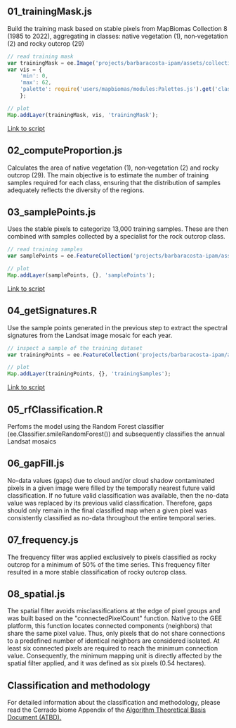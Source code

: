 ## 01_trainingMask.js
Build the training mask based on stable pixels from MapBiomas Collection 8 (1985 to 2022), aggregating in classes: native vegetation (1), non‑vegetation (2) and rocky outcrop (29)
```javascript
// read training mask
var trainingMask = ee.Image('projects/barbaracosta-ipam/assets/collection-9_rocky-outcrop/masks/cerrado_rockyTrainingMask_1985_2022_v3');
var vis = {
    'min': 0,
    'max': 62,
    'palette': require('users/mapbiomas/modules:Palettes.js').get('classification8')
    };

// plot 
Map.addLayer(trainingMask, vis, 'trainingMask'); 
```
[Link to script](https://code.earthengine.google.com/fd4301fbd5d9f35157e0267e3958d972)

## 02_computeProportion.js
Calculates the area of native vegetation (1), non‑vegetation (2) and rocky outcrop (29). The main objective is to estimate the number of training samples required for each class, ensuring that the distribution of samples adequately reflects the diversity of the regions.

## 03_samplePoints.js
Uses the stable pixels to categorize 13,000 training samples. These are then combined with samples collected by a specialist for the rock outcrop class. 
```javascript
// read training samples
var samplePoints = ee.FeatureCollection('projects/barbaracosta-ipam/assets/collection-9_rocky-outcrop/sample/points/samplePoints_v3');

// plot
Map.addLayer(samplePoints, {}, 'samplePoints');
```
[Link to script](https://code.earthengine.google.com/ad213218885b37629f70a750fbe49b02)

## 04_getSignatures.R
Use the sample points generated in the previous step to extract the spectral signatures from the Landsat image mosaic for each year.
```javascript
// inspect a sample of the training dataset 
var trainingPoints = ee.FeatureCollection('projects/barbaracosta-ipam/assets/collection-9_rocky-outcrop/training/v3/train_col9_rocky_1985_v3');

// plot
Map.addLayer(trainingPoints, {}, 'trainingSamples');
```
[Link to script](https://code.earthengine.google.com/5ec379f450999658c1e55fe75334f57d)

## 05_rfClassification.R
Perfoms the model using the Random Forest classifier (ee.Classifier.smileRandomForest()) and subsequently classifies the annual Landsat mosaics

## 06_gapFill.js
No-data values (gaps) due to cloud and/or cloud shadow contaminated pixels in a given image were filled by the temporally nearest future valid classification. If no future valid classification was available, then the no-data value was replaced by its previous valid classification. Therefore, gaps should only remain in the final classified map when a given pixel was consistently classified as no-data throughout the entire temporal series. 

## 07_frequency.js
The frequency filter was applied exclusively to pixels classified as rocky outcrop for a minimum of 50% of the time series. This frequency filter resulted in a more stable classification of rocky outcrop class.

## 08_spatial.js
The spatial filter avoids misclassifications at the edge of pixel groups and was built based on the "connectedPixelCount" function. Native to the GEE platform, this function locates connected components (neighbors) that share the same pixel value. Thus, only pixels that do not share connections to a predefined number of identical neighbors are considered isolated. At least six connected pixels are required to reach the minimum connection value. Consequently, the minimum mapping unit is directly affected by the spatial filter applied, and it was defined as six pixels (0.54 hectares).

## Classification and methodology
For detailed information about the classification and methodology, please read the Cerrado biome Appendix of the [Algorithm Theoretical Basis Document (ATBD).](https://mapbiomas.org/download-dos-atbds)

